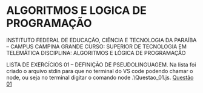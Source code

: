 # ALGORITMOS E LOGICA DE PROGRAMAÇÃO
INSTITUTO FEDERAL DE EDUCAÇÃO, CIÊNCIA E TECNOLOGIA DA PARAÍBA – CAMPUS CAMPINA GRANDE CURSO: SUPERIOR DE TECNOLOGIA EM TELEMÁTICA DISCIPLINA: ALGORITMOS E LÓGICA DE PROGRAMAÇÃO

LISTA DE EXERCÍCIOS 01 – DEFINIÇÃO DE PSEUDOLINGUAGEM.
Na lista foi criado o arquivo stdin para que no terminal do VS code podendo chamar o node, ou seja 
no terminal digitar o comando  node .\Questao_01.js.
[Questão 01](https://github.com/gasperpb/ALGORITMOS-E-L-GICA-DE-PROGRAMA-O/blob/master/LISTA%20DE%20EXERC%C3%8DCIOS%2001%20%E2%80%93%20DEFINI%C3%87%C3%83O%20DE%20PSEUDOLINGUAGEM/Questao_01.js/)


